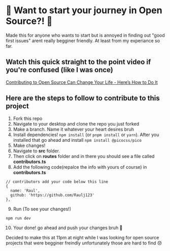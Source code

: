 # :tada: Want to start your journey in Open Source?! :tada:
Made this for anyone who wants to start but is annoyed in finding out "good first issues" arent really begginer friendly. At least from my experiance so far. 

## Watch this quick straight to the point video if you're confused (like I was once)
[Contributing to Open Source Can Change Your Life - Here’s How to Do It](https://www.youtube.com/watch?v=CML6vfKjQss)

## Here are the steps to follow to contribute to this project
1. Fork this repo
2. Navigate to your desktop and clone the repo you just forked 
3. Make a branch. Name it whatever your heart desires bruh 
4. Install dependencies! 
`npm install` (or `pnpm install` or `yarn`). After you installed that go ahead and install `npm install @picocss/pico`
5. Make changes! 
6. Navigate to **src** folder. 
7. Then click on **routes** folder and in there you should see a file called **contributors.ts**
8. Add the following code(repalce the info with yours of course) in **contributors.ts**
```
// contributors add your code below this line
{
  name: 'Raul',
  github: 'https://github.com/Raulj123'
},
```
9. Run (To see your changes!)
``` 
npm run dev 
```


10. Your done! go ahead and push your changes bruh :triumph:


Decided to make this at 11pm at night while I was looking for open source projects that were begginer freindly unfortunately those are hard to find :disappointed:
